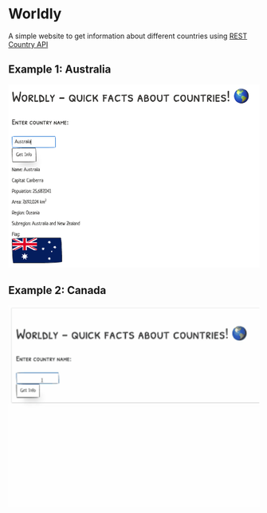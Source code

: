 # Worldly
A simple website to get information about different countries using [REST Country API](https://restcountries.com/)

## Example 1: Australia

![Australia](https://github.com/dorischai2/Worldly/blob/main/img/Australia.png)

## Example 2: Canada

![CanadaDemo](https://github.com/dorischai2/Worldly/blob/main/img/worldly.gif)

